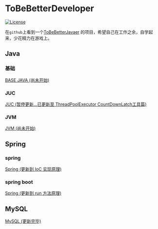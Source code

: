 # ToBeBetterDeveloper

[![License](https://img.shields.io/badge/license-Apache%202-4EB1BA.svg)](https://www.apache.org/licenses/LICENSE-2.0.html)

在`github`上看到一个[ToBeBetterJavaer](https://github.com/itwanger/toBeBetterJavaer) 的项目，希望自己在工作之余，自学起来，少花精力在游戏上。


## Java

### 基础

[BASE JAVA (尚未开始)](./Java/base/README.md)

### JUC 

[JUC (暂停更新...已更新至 ThreadPoolExecutor CountDownLatch工具篇)](./Java/juc/README.md)


### JVM 

[JVM (尚未开始)](./Java/jvm/README.md)


## Spring 

### spring 
[Spring (更新到 IoC 实现原理)](./Java/spring/README.md)

### spring boot
[Spring (更新到 run 方法原理)](./Java/springboot/README.md)

## MySQL

[MySQL (更新完毕)](./MySQL/README.md)
